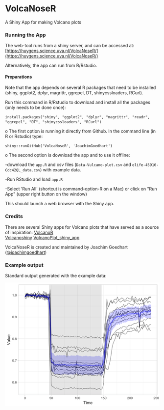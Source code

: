 # VolcaNoseR
A Shiny App for making Volcano plots


### Running the App

The web-tool runs from a shiny server, and can be accessed at: [https://huygens.science.uva.nl/VolcaNoseR/](https://huygens.science.uva.nl/VolcaNoseR/)

Alternatively, the app can run from R/Rstudio.

#### Preparations
Note that the app depends on several R packages that need to be installed (shiny, ggplot2, dplyr, magrittr, ggrepel, DT, shinycssloaders, RCurl). 

Run this command in R/Rstudio to download and install all the packages (only needs to be done once):
```
install.packages("shiny", "ggplot2", "dplyr", "magrittr", "readr", "ggrepel", "DT", "shinycssloaders", "RCurl")
```
o The first option is running it directly from Github. In the command line (in R or Rstudio) type:
```
shiny::runGitHub('VolcaNoseR', 'JoachimGoedhart')
```
o The second option is download the app and to use it offline:

-download the `app.R` and csv files (`Data-Vulcano-plot.csv` and `elife-45916-Cdc42QL_data.csv`) with example data.

-Run RStudio and load `app.R`

-Select 'Run All' (shortcut is command-option-R on a Mac) or click on "Run App" (upper right button on the window)

This should launch a web browser with the Shiny app.


### Credits

There are several Shiny apps for Volcano plots that have served as a source of inspiration:
[VolcanoR](https://github.com/vovalive/volcanoR)  
[Volcanoshiny](https://github.com/hardingnj/volcanoshiny)
[VolcanoPlot_shiny_app](https://github.com/stemicha/VolcanoPlot_shiny_app)

VolcaNoseR is created and maintained by Joachim Goedhart ([@joachimgoedhart](https://twitter.com/joachimgoedhart))

### Example output

Standard output generated with the example data:

![alt text](https://github.com/JoachimGoedhart/PlotTwist/blob/master/Timeseries_example1.png "Output")
